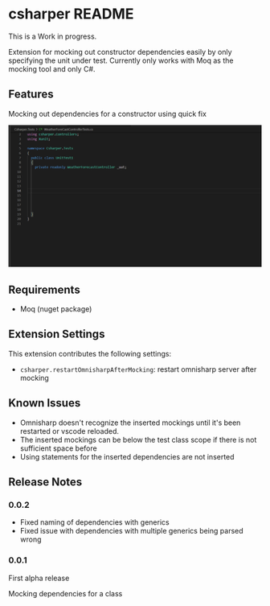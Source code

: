 # csharper README

This is a Work in progress.

Extension for mocking out constructor dependencies easily by only specifying the unit under test. Currently only works with Moq as the mocking tool and only C#.

## Features

Mocking out dependencies for a constructor using quick fix

![Mock depedencies](images/mock-dependencies.gif)
## Requirements

* Moq (nuget package)

## Extension Settings

This extension contributes the following settings:

* `csharper.restartOmnisharpAfterMocking`: restart omnisharp server after mocking

## Known Issues

* Omnisharp doesn't recognize the inserted mockings until it's been restarted or vscode reloaded.
* The inserted mockings can be below the test class scope if there is not sufficient space before
* Using statements for the inserted dependencies are not inserted

## Release Notes


### 0.0.2

* Fixed naming of dependencies with generics
* Fixed issue with dependencies with multiple generics being parsed wrong

### 0.0.1

First alpha release

Mocking dependencies for a class
